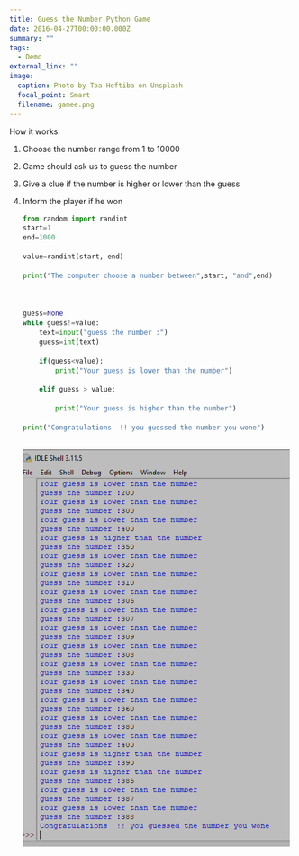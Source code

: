 ```yaml
---
title: Guess the Number Python Game
date: 2016-04-27T00:00:00.000Z
summary: ""
tags:
  - Demo
external_link: ""
image:
  caption: Photo by Toa Heftiba on Unsplash
  focal_point: Smart
  filename: gamee.png
---
```

H﻿ow it works:

1. Choose the number range from 1 to 10000
2. Game should ask us to guess the number
3. Give a clue if the number is higher or lower than the guess
4. Inform the player if he won


   ```python
   from random import randint
   start=1
   end=1000

   value=randint(start, end)

   print("The computer choose a number between",start, "and",end)



   guess=None
   while guess!=value:
       text=input("guess the number :")
       guess=int(text)

       if(guess<value):
           print("Your guess is lower than the number")

       elif guess > value:
           
           print("Your guess is higher than the number")

   print("Congratulations  !! you guessed the number you wone")            
               
   ```

   ![](gamee.png)